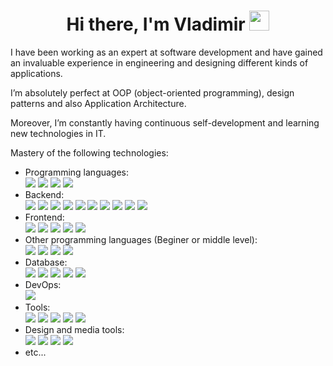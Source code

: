 <h1 align="center">
  Hi there, I'm <strong>Vladimir</strong> <img src="https://github.com/blackcater/blackcater/raw/main/images/Hi.gif" height="32"/>
</h1>

<p>I have been working as an expert at software development and have gained an invaluable experience in engineering and designing different kinds of applications.</p>

<p>I’m absolutely perfect at OOP (object-oriented programming), design patterns and also Application Architecture.</p>

<p>Moreover, I’m constantly having continuous self-development and learning new technologies in IT.</p>

Mastery of the following technologies:
<ul>
  <li>
    Programming languages:
    <br>
    <img src="https://img.shields.io/badge/C%23-239120.svg?style=for-the-badge&logo=C-Sharp&logoColor=white" />
    <img src="https://img.shields.io/badge/JavaScript-F7DF1E.svg?style=for-the-badge&logo=JavaScript&logoColor=black" />
    <img src="https://img.shields.io/badge/Python-3670A0?style=for-the-badge&logo=Python&logoColor=white" />
    <img src="https://img.shields.io/badge/1C-F9DC3E?style=for-the-badge&logoColor=black" />
  </li>
  <li>
    Backend:
    <br>
    <img src="https://img.shields.io/badge/ASP.NET%20Core-5C2D91.svg?style=for-the-badge&logo=.Net&logoColor=white" />
    <img src="https://img.shields.io/badge/ASP.NET%20Core%20MVC-1572B6.svg?style=for-the-badge&logo=.Net&logoColor=white" />
    <img src="https://img.shields.io/badge/Razor%20Pages-230175C2.svg?style=for-the-badge&logo=.Net&logoColor=white" />
    <img src="https://img.shields.io/badge/Blazor-7F52FF.svg?style=for-the-badge&logo=.Net&logoColor=white" />
    <img src="https://img.shields.io/badge/Entity%20Framework%20Core-00ADD8.svg?style=for-the-badge&logo=.Net&logoColor=white" />
    <img src="https://img.shields.io/badge/ADO.NET-6DA55F.svg?style=for-the-badge&logo=.Net&logoColor=white" />
    <img src="https://img.shields.io/badge/MAUI-0078D6.svg?style=for-the-badge&logo=.Net&logoColor=white" />
    <img src="https://img.shields.io/badge/REST%20API-E34F26.svg?style=for-the-badge&logo=.Net&logoColor=white" />
    <img src="https://img.shields.io/badge/SignalR-777BB4.svg?style=for-the-badge&logo=.Net&logoColor=white" />
    <img src="https://img.shields.io/badge/Node.js-6DA55F.svg?style=for-the-badge&logo=Node.js&logoColor=white" />
  </li>
  <li>
    Frontend:
    <br>
    <img src="https://img.shields.io/badge/HTML5-%23E34F26.svg?style=for-the-badge&logo=HTML5&logoColor=white" />
    <img src="https://img.shields.io/badge/CSS3-%231572B6.svg?style=for-the-badge&logo=CSS3&logoColor=white" />
    <img src="https://img.shields.io/badge/SCSS-%23F05033.svg?style=for-the-badge&logo=SASS&logoColor=white" />
    <img src="https://img.shields.io/badge/Bootstrap-%23563D7C.svg?style=for-the-badge&logo=Bootstrap&logoColor=white" />
    <img src="https://img.shields.io/badge/Markdown-%23000000.svg?style=for-the-badge&logo=Markdown&logoColor=white" />
  </li>
  <li>
    Other programming languages (Beginer or middle level):
    <br>
    <img src="https://img.shields.io/badge/C-%2300599C.svg?style=for-the-badge&logo=C&logoColor=white" />
    <img src="https://img.shields.io/badge/C++-%2300599C.svg?style=for-the-badge&logo=C%2B%2B&logoColor=white" />
    <img src="https://img.shields.io/badge/Java-%23ED8B00.svg?style=for-the-badge&logo=Java&logoColor=white" />
    <img src="https://img.shields.io/badge/PHP-%23777BB4.svg?style=for-the-badge&logo=PHP&logoColor=white" />
  </li>
  <li>
    Database:
    <br>
    <img src="https://img.shields.io/badge/MS%20SQL%20Sever-CC2927?style=for-the-badge&logo=Microsoft%20SQL%20Server&logoColor=white" />
    <img src="https://img.shields.io/badge/Postgres-%23316192.svg?style=for-the-badge&logo=Postgresql&logoColor=white" />
    <img src="https://img.shields.io/badge/SQLite-%2307405e.svg?style=for-the-badge&logo=SQLite&logoColor=white" />
    <img src="https://img.shields.io/badge/MongoDB-%231572B6.svg?style=for-the-badge&logo=MongoDB&logoColor=white" />
    <img src="https://img.shields.io/badge/ClickHouse-%231572B6.svg?style=for-the-badge&logo=ClickHouse&logoColor=white" />
  </li>
  <li>
    DevOps:
    <br>
    <img src="https://img.shields.io/badge/-Docker-%230db7ed.svg?style=for-the-badge&logo=docker&logoColor=white" />
  </li>
  <li>
    Tools:
    <br>
    <img src="https://img.shields.io/badge/Git-%23F05033.svg?style=for-the-badge&logo=Git&logoColor=white" />
    <img src="https://img.shields.io/badge/Figma-6C6694.svg?style=for-the-badge&logo=Figma&logoColor=white" />
    <img src="https://img.shields.io/badge/Postman-FE7A16.svg?style=for-the-badge&logo=Postman&logoColor=white" />
    <img src="https://img.shields.io/badge/Insomnia-6F52B5.svg?style=for-the-badge&logo=Insomnia&logoColor=white" />
    <img src="https://img.shields.io/badge/Boomerang-%2307405e.svg?style=for-the-badge&logo=Boomerang&logoColor=white" />
  </li>
  <li>
    Design and media tools:
    <br>
    <img src="https://img.shields.io/badge/adobe%20photoshop-%2331A8FF.svg?style=for-the-badge&logo=adobe%20photoshop&logoColor=white" />
    <img src="https://img.shields.io/badge/adobe%20illustrator-%23FF9A00.svg?style=for-the-badge&logo=adobe%20illustrator&logoColor=white" />
    <img src="https://img.shields.io/badge/Adobe%20Lightroom-31A8FF.svg?style=for-the-badge&logo=Adobe%20Lightroom&logoColor=white" />
    <img src="https://img.shields.io/badge/Adobe%20Premiere%20Pro-9999FF.svg?style=for-the-badge&logo=Adobe%20Premiere%20Pro&logoColor=white" />
  </li>
  <li>
    etc...
  </li>
</ul>
